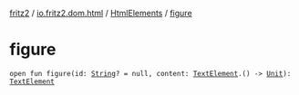 [fritz2](../../index.md) / [io.fritz2.dom.html](../index.md) / [HtmlElements](index.md) / [figure](./figure.md)

# figure

`open fun figure(id: `[`String`](https://kotlinlang.org/api/latest/jvm/stdlib/kotlin/-string/index.html)`? = null, content: `[`TextElement`](../-text-element/index.md)`.() -> `[`Unit`](https://kotlinlang.org/api/latest/jvm/stdlib/kotlin/-unit/index.html)`): `[`TextElement`](../-text-element/index.md)
